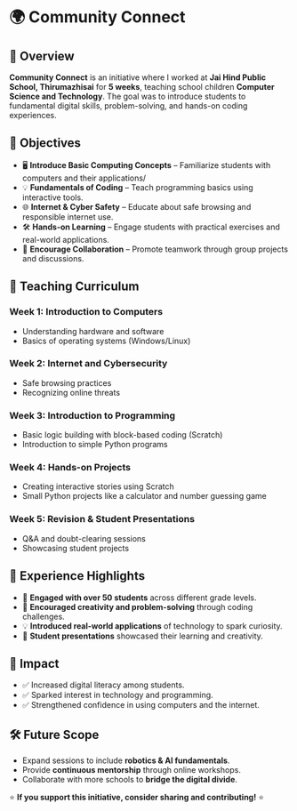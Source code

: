 # 🌍 Community Connect

## 📖 Overview
**Community Connect** is an initiative where I worked at **Jai Hind Public School, Thirumazhisai** for **5 weeks**, teaching school children **Computer Science and Technology**. The goal was to introduce students to fundamental digital skills, problem-solving, and hands-on coding experiences.

## 🎯 Objectives
- 🖥️ **Introduce Basic Computing Concepts** – Familiarize students with computers and their applications/
- 💡 **Fundamentals of Coding** – Teach programming basics using interactive tools.
- 🌐 **Internet & Cyber Safety** – Educate about safe browsing and responsible internet use.
- 🛠️ **Hands-on Learning** – Engage students with practical exercises and real-world applications.
- 🤝 **Encourage Collaboration** – Promote teamwork through group projects and discussions.
  
## 🏫 Teaching Curriculum
### **Week 1: Introduction to Computers**
- Understanding hardware and software
- Basics of operating systems (Windows/Linux)

### **Week 2: Internet and Cybersecurity**
- Safe browsing practices
- Recognizing online threats

### **Week 3: Introduction to Programming**
- Basic logic building with block-based coding (Scratch)
- Introduction to simple Python programs

### **Week 4: Hands-on Projects**
- Creating interactive stories using Scratch
- Small Python projects like a calculator and number guessing game

### **Week 5: Revision & Student Presentations**
- Q&A and doubt-clearing sessions
- Showcasing student projects

## 📸 Experience Highlights
- 🏫 **Engaged with over 50 students** across different grade levels.
- 🚀 **Encouraged creativity and problem-solving** through coding challenges.
- 💡 **Introduced real-world applications** of technology to spark curiosity.
- 🎤 **Student presentations** showcased their learning and creativity.

## 🌟 Impact
- ✅ Increased digital literacy among students.
- ✅ Sparked interest in technology and programming.
- ✅ Strengthened confidence in using computers and the internet.

## 🛠️ Future Scope
- Expand sessions to include **robotics & AI fundamentals**.
- Provide **continuous mentorship** through online workshops.
- Collaborate with more schools to **bridge the digital divide**.

⭐ **If you support this initiative, consider sharing and contributing!** ⭐

